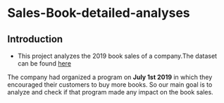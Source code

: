 # Sales-Book-detailed-analyses
## Introduction

* This project analyzes the 2019 book sales of a company.The dataset can be found [here](https://data.world/dataquest/book-sales-data)

The company had organized a program on **July 1st 2019** in which they encouraged their customers to buy more books. So our main goal is to  analyze and check if that program made any impact on the book sales.

